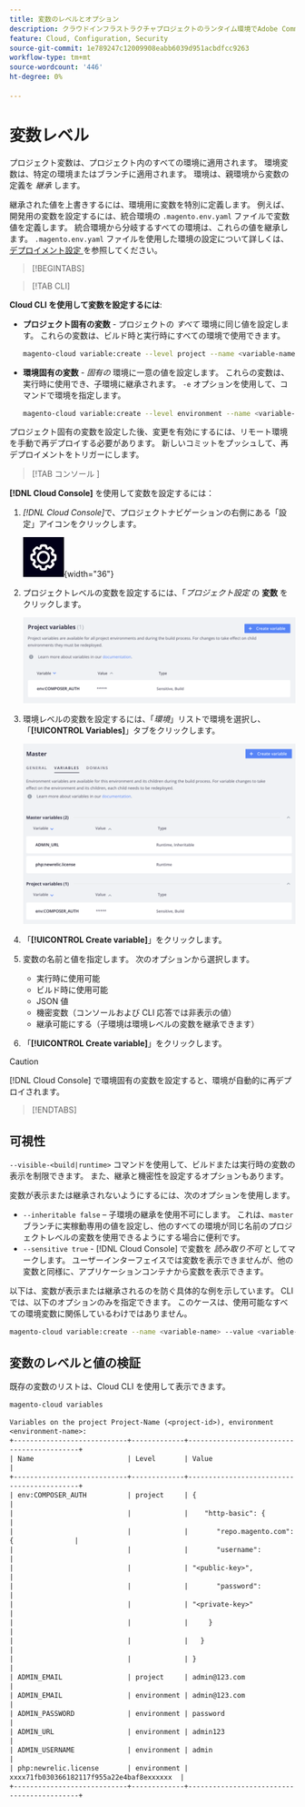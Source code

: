 ```yaml
---
title: 変数のレベルとオプション
description: クラウドインフラストラクチャプロジェクトのランタイム環境でAdobe Commerceをカスタマイズする際に使用する、様々な変数レベルおよびオプションについて説明します。
feature: Cloud, Configuration, Security
source-git-commit: 1e789247c12009908eabb6039d951acbdfcc9263
workflow-type: tm+mt
source-wordcount: '446'
ht-degree: 0%

---
```


# 変数レベル

プロジェクト変数は、プロジェクト内のすべての環境に適用されます。 環境変数は、特定の環境またはブランチに適用されます。 環境は、親環境から変数の定義を _継承_ します。

継承された値を上書きするには、環境用に変数を特別に定義します。 例えば、開発用の変数を設定するには、統合環境の `.magento.env.yaml` ファイルで変数値を定義します。 統合環境から分岐するすべての環境は、これらの値を継承します。 `.magento.env.yaml` ファイルを使用した環境の設定について詳しくは、[ デプロイメント設定 ](configure-env-yaml.md) を参照してください。

>[!BEGINTABS]

>[!TAB CLI]

**Cloud CLI を使用して変数を設定するには**:

- **プロジェクト固有の変数** - プロジェクトの _すべて_ 環境に同じ値を設定します。 これらの変数は、ビルド時と実行時にすべての環境で使用できます。

  ```bash
  magento-cloud variable:create --level project --name <variable-name> --value <variable-value>
  ```

- **環境固有の変数** - _固有の_ 環境に一意の値を設定します。 これらの変数は、実行時に使用でき、子環境に継承されます。 `-e` オプションを使用して、コマンドで環境を指定します。

  ```bash
  magento-cloud variable:create --level environment --name <variable-name> --value <variable-value>
  ```

プロジェクト固有の変数を設定した後、変更を有効にするには、リモート環境を手動で再デプロイする必要があります。 新しいコミットをプッシュして、再デプロイメントをトリガーにします。

>[!TAB  コンソール ]

**[!DNL Cloud Console]** を使用して変数を設定するには：

1. _[!DNL Cloud Console]_&#x200B;で、プロジェクトナビゲーションの右側にある「設定」アイコンをクリックします。

   ![ プロジェクトの設定 ](../../assets/icon-configure.png){width="36"}

1. プロジェクトレベルの変数を設定するには、「_プロジェクト設定_ の **変数** をクリックします。

   ![ プロジェクト変数 ](../../assets/ui-project-variables.png)

1. 環境レベルの変数を設定するには、「_環境_」リストで環境を選択し、「**[!UICONTROL Variables]**」タブをクリックします。

   ![ 「環境変数」タブ ](../../assets/ui-environment-variables.png)

1. 「**[!UICONTROL Create variable]**」をクリックします。

1. 変数の名前と値を指定します。 次のオプションから選択します。

   - 実行時に使用可能
   - ビルド時に使用可能
   - JSON 値
   - 機密変数（コンソールおよび CLI 応答では非表示の値）
   - 継承可能にする（子環境は環境レベルの変数を継承できます）

1. 「**[!UICONTROL Create variable]**」をクリックします。

>[!CAUTION]
>
>[!DNL Cloud Console] で環境固有の変数を設定すると、環境が自動的に再デプロイされます。

>[!ENDTABS]

## 可視性

`--visible-<build|runtime>` コマンドを使用して、ビルドまたは実行時の変数の表示を制限できます。 また、継承と機密性を設定するオプションもあります。

変数が表示または継承されないようにするには、次のオプションを使用します。

- `--inheritable false` – 子環境の継承を使用不可にします。 これは、`master` ブランチに実稼動専用の値を設定し、他のすべての環境が同じ名前のプロジェクトレベルの変数を使用できるようにする場合に便利です。
- `--sensitive true` - [!DNL Cloud Console] で変数を _読み取り不可_ としてマークします。 ユーザーインターフェイスでは変数を表示できませんが、他の変数と同様に、アプリケーションコンテナから変数を表示できます。

以下は、変数が表示または継承されるのを防ぐ具体的な例を示しています。 CLI では、以下のオプションのみを指定できます。 このケースは、使用可能なすべての環境変数に関係しているわけではありません。

```bash
magento-cloud variable:create --name <variable-name> --value <variable-value> --inheritable false --sensitive true
```

## 変数のレベルと値の検証

既存の変数のリストは、Cloud CLI を使用して表示できます。

```bash
magento-cloud variables
```

```
Variables on the project Project-Name (<project-id>), environment <environment-name>:
+----------------------------+-------------+-------------------------------------------+
| Name                       | Level       | Value                                     |
+----------------------------+-------------+-------------------------------------------+
| env:COMPOSER_AUTH          | project     | {                                         |
|                            |             |    "http-basic": {                        |
|                            |             |       "repo.magento.com": {               |
|                            |             |       "username":                         |
|                            |             | "<public-key>",                           |
|                            |             |       "password":                         |
|                            |             | "<private-key>"                           |
|                            |             |     }                                     |
|                            |             |   }                                       |
|                            |             | }                                         |
| ADMIN_EMAIL                | project     | admin@123.com                             |
| ADMIN_EMAIL                | environment | admin@123.com                             |
| ADMIN_PASSWORD             | environment | password                                  |
| ADMIN_URL                  | environment | admin123                                  |
| ADMIN_USERNAME             | environment | admin                                     |
| php:newrelic.license       | environment | xxxx71fb030366182117f955a22e4baf8exxxxxx  |
+----------------------------+-------------+-------------------------------------------+
```
